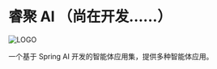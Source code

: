 # 睿聚 AI （尚在开发......）     
        
![LOGO](https://rich-tams.oss-cn-beijing.aliyuncs.com/RichSynapseHub/LOGOSM.png "LOGO.jpg")        
     
一个基于 Spring AI 开发的智能体应用集，提供多种智能体应用。

